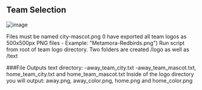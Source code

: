 ## Team Selection
![image](https://github.com/neilyboy/new_sport_scripts/assets/9546844/9b1c1ba0-3125-4c1b-b959-3c6072bf3425)

Files must be named city-mascot.png (I have exported all team logos as 500x500px PNG files - Example: "Metamora-Redbirds.png")
Run script from root of team logo directory. 
Two folders are created /logo as well as /text

###File Outputs
text directory: 
-away_team_city.txt
-away_team_mascot.txt, home_team_city.txt and home_team_mascot.txt
Inside of the logo directory you will output: away.png, away_color.png, home.png and home_color.png

